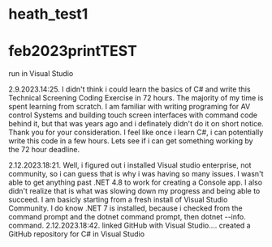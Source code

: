 # heath_test1

# feb2023printTEST

run in Visual Studio

2.9.2023.14:25.  I didn't think i could learn the basics of C# and write this Technical Screening Coding Exercise in 72 hours.  The majority of my time is spent learning from scratch.  I am familiar with writing programing for AV control Systems and building touch screen interfaces with command code behind it, but that was years ago and i definately didn't do it on short notice.  Thank you for your consideration.  I feel like once i learn C#, i can potentially write this code in a few hours. Lets see if i can get something working by the 72 hour deadline.

2.12.2023.18:21.   Well, i figured out i installed Visual studio enterprise, not community, so i can guess that is why i was having so many issues. I wasn't able to get anything past .NET 4.8 to work for creating a Console app. I also didn't realize that is what was slowing down my progress and being able to succeed. I am basicly starting from a fresh install of Visual Studio Community. I do know .NET 7 is installed, because i checked from the command prompt and the dotnet command prompt, then dotnet --info. command.
2.12.2023.18:42.   linked GitHub with Visual Studio.... created a GitHub repository for C# in Visual Studio
